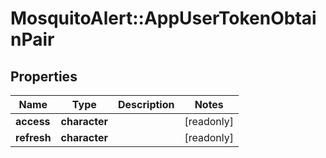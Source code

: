 # MosquitoAlert::AppUserTokenObtainPair


## Properties
Name | Type | Description | Notes
------------ | ------------- | ------------- | -------------
**access** | **character** |  | [readonly] 
**refresh** | **character** |  | [readonly] 


